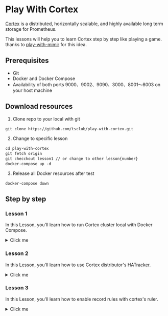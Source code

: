# Play With Cortex

[Cortex](https://github.com/cortexproject/cortex) is a distributed, horizontally scalable, and highly available long term storage for Prometheus.

This lessons will help you to learn Cortex step by step like playing a game. thanks to [play-with-mimir](https://github.com/grafana/mimir/tree/main/docs/sources/tutorials/play-with-grafana-mimir) for this idea.

## Prerequisites

- Git
- Docker and Docker Compose
- Availability of both ports 9000、9002、9090、3000、8001～8003 on your host machine

## Download resources

1. Clone repo to your local with git

```
git clone https://github.com/tsclub/play-with-cortex.git
```

2. Change to specific lesson

```
cd play-with-cortex
git fetch origin 
git checckout lesson1 // or change to other lesson{number}
docker-compose up -d
```

3. Release all Docker resources after test

```
docker-compose down
```

## Step by step

### Lesson 1

In this Lesson, you'll learn how to run Cortex cluster local with Docker Compose.

<details>
  <summary>Click me</summary>

Start running your local setup with the following Docker command:

```
git checkout lesson1
docker-compose up -d
```

This command starts:

- Cortex
    - Three instances of monolithic-mode Cortex to provide high availability
    - Multi-tenancy enabled (tenant ID is demo)
- Minio
    - S3-compatible persistent storage for blocks, rules, and alerts.
- Prometheus
    - Scrapes all Cortex metrics, then writes them back to Cortex to ensure availability of ingested metrics.
- Grafana
    - Includes a preinstalled datasource to query Cortex.
    - Includes preinstalled dashboards for monitoring Cortex.
- Load balancer
    - A simple NGINX-based load balancer that exposes Cortex endpoints on the host.

The diagram will like:

![diagram](./images/diagram.png)

The following ports will be exposed on the host:

- Grafana on [http://localhost:3000](http://localhost:3000)
- Cortex on [http://localhost:8001~8003](http://localhost:8001)
- Minio on [http://localhost:9002](http://localhost:9002), super account is `cortex/supersecret`
- Prometheus on [http://localhost:9090](http://localhost:9090)
</details>

### Lesson 2

In this Lesson, you'll learn how to use Cortex distributor's HATracker.

<details>
  <summary>Click me</summary>
  
You can run test with command:

```
git checkout lesson2
docker-compose up -d
```

When you visit [http://localhost:8001/distributor/ha_tracker](http://localhost:8001/distributor/ha_tracker), you will see HATracker workes.

![ha_tracker.png](./images/ha_tracker.png)

If you stop `prometheus-2`, about 30s later it will auto change master to `prometheus-1`.

#### The changes

Change `cortex.yaml` to enable HATracker

```
limits:
  accept_ha_samples: true

distributor:
    ha_tracker:
    enable_ha_tracker: true
    kvstore:
        store: consul
        consul:
        host: consul:8500
```

Note: HATracker's KV store only support consul and etcd, so we use consul here.

Update `docker-compose.yaml` to add consul dependence.

```
services:
  consul:
    image: consul
    command: [ "agent", "-dev" ,"-client=0.0.0.0", "-log-level=info" ]
    ports:
      - 8500:8500
```

We need another Prometheus like existed one

```
 prometheus-2:
    image: prom/prometheus:v2.39.1
    command: ["--config.file=/etc/prometheus/prometheus.yaml", "--enable-feature=expand-external-labels", "--log.level=debug"]
    environment:
      PODNAME: prometheus-2
    volumes:
      - ./config/prometheus:/etc/prometheus
      - data-prometheus-2:/prometheus
    ports:
      - 9091:9090
```

And add `ha_cluster_label` and `ha_replica_label` labels to `prometheus.yaml`

```
global:
  external_labels:
    cluster: demo
    __replica__: ${PODNAME} 
```

Note: `ha_cluster_label` default value is `cluster`, `ha_replica_label` is `__replica__`. you can configurate to another with `limits_config`.

</details>

### Lesson 3

In this Lesson, you'll learn how to enable record rules with cortex's ruler.

<details>
  <summary>Click me</summary>
  
You can run test with command:

```
git checkout lesson3
docker-compose up -d
```

After started, we use `curl` command to create some record rules

```
$ curl -X POST -H 'X-Scope-OrgID: demo' -H 'content-type:application/yaml' --data-binary "@./config/cortex/rules/cortex_api_1.yaml"  http://localhost:8001/api/v1/rules/cortex


{"status":"success","data":null,"errorType":"","error":""}
```

If you want to create all cortex related record rules, run `sh bin/rules.sh` please, after that we can check them with Cortex API

```
$ curl -H 'X-Scope-OrgID: demo' http://localhost:8001/api/v1/rules
```

At last we can go to `Cortex/Ruler` Grafana dashboard to check ruler running status.

![ruler.png](./images/ruler.png)

#### The changes

We change Prometheus to Agent mode with `--enable-feature=agent` flag and remove the `rule_files` configuration from `prometheus.yaml` 

Update `cortex.yaml` to enable ruler with default sharding

```
ruler:
  enable_api: true
  enable_sharding: true
  poll_interval: 2s
  ring:
    kvstore:
      store: memberlist
```

</details>
